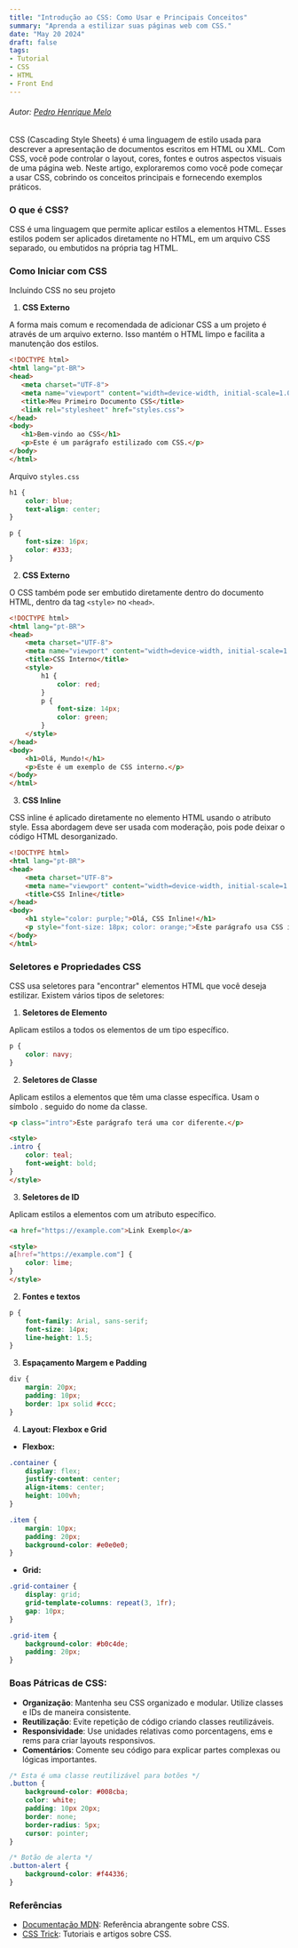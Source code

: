```yaml
---
title: "Introdução ao CSS: Como Usar e Principais Conceitos"
summary: "Aprenda a estilizar suas páginas web com CSS."
date: "May 20 2024"
draft: false
tags:
- Tutorial
- CSS
- HTML
- Front End
---
```

###### Autor: *[Pedro Henrique Melo](https://www.linkedin.com/in/pedro-henrique-melo-da-silva-a7a700231/)*
CSS (Cascading Style Sheets) é uma linguagem de estilo usada para descrever a apresentação de documentos escritos em HTML ou XML. Com CSS, você pode controlar o layout, cores, fontes e outros aspectos visuais de uma página web. Neste artigo, exploraremos como você pode começar a usar CSS, cobrindo os conceitos principais e fornecendo exemplos práticos.

### O que é CSS?
CSS é uma linguagem que permite aplicar estilos a elementos HTML. Esses estilos podem ser aplicados diretamente no HTML, em um arquivo CSS separado, ou embutidos na própria tag HTML.

### Como Iniciar com CSS

Incluindo CSS no seu projeto

1. **CSS Externo**

A forma mais comum e recomendada de adicionar CSS a um projeto é através de um arquivo externo. Isso mantém o HTML limpo e facilita a manutenção dos estilos.
 ```html
 <!DOCTYPE html>
<html lang="pt-BR">
<head>
    <meta charset="UTF-8">
    <meta name="viewport" content="width=device-width, initial-scale=1.0">
    <title>Meu Primeiro Documento CSS</title>
    <link rel="stylesheet" href="styles.css">
</head>
<body>
    <h1>Bem-vindo ao CSS</h1>
    <p>Este é um parágrafo estilizado com CSS.</p>
</body>
</html>
```

Arquivo `styles.css`

```css
h1 {
    color: blue;
    text-align: center;
}

p {
    font-size: 16px;
    color: #333;
}
```

2. **CSS Externo**

O CSS também pode ser embutido diretamente dentro do documento HTML, dentro da tag `<style>` no `<head>`.

```html
<!DOCTYPE html>
<html lang="pt-BR">
<head>
    <meta charset="UTF-8">
    <meta name="viewport" content="width=device-width, initial-scale=1.0">
    <title>CSS Interno</title>
    <style>
        h1 {
            color: red;
        }
        p {
            font-size: 14px;
            color: green;
        }
    </style>
</head>
<body>
    <h1>Olá, Mundo!</h1>
    <p>Este é um exemplo de CSS interno.</p>
</body>
</html>
```

3. **CSS Inline**

CSS inline é aplicado diretamente no elemento HTML usando o atributo style. Essa abordagem deve ser usada com moderação, pois pode deixar o código HTML desorganizado.

```html
<!DOCTYPE html>
<html lang="pt-BR">
<head>
    <meta charset="UTF-8">
    <meta name="viewport" content="width=device-width, initial-scale=1.0">
    <title>CSS Inline</title>
</head>
<body>
    <h1 style="color: purple;">Olá, CSS Inline!</h1>
    <p style="font-size: 18px; color: orange;">Este parágrafo usa CSS inline.</p>
</body>
</html>
```

### Seletores e Propriedades CSS

CSS usa seletores para "encontrar" elementos HTML que você deseja estilizar. Existem vários tipos de seletores:

1. **Seletores de Elemento**

Aplicam estilos a todos os elementos de um tipo específico.

```css
p {
    color: navy;
}
```

2. **Seletores de Classe**

Aplicam estilos a elementos que têm uma classe específica. Usam o símbolo . seguido do nome da classe.

```html
<p class="intro">Este parágrafo terá uma cor diferente.</p>

<style>
.intro {
    color: teal;
    font-weight: bold;
}
</style>
```

3. **Seletores de ID**

Aplicam estilos a elementos com um atributo específico.

```html
<a href="https://example.com">Link Exemplo</a>

<style>
a[href="https://example.com"] {
    color: lime;
}
</style>
```

2. **Fontes e textos**
```css
p {
    font-family: Arial, sans-serif;
    font-size: 14px;
    line-height: 1.5;
}
```

3. **Espaçamento Margem e Padding**
```css
div {
    margin: 20px;
    padding: 10px;
    border: 1px solid #ccc;
}
```

4. **Layout: Flexbox e Grid**

- **Flexbox:**

```css
.container {
    display: flex;
    justify-content: center;
    align-items: center;
    height: 100vh;
}

.item {
    margin: 10px;
    padding: 20px;
    background-color: #e0e0e0;
}
```

- **Grid:**

```css
.grid-container {
    display: grid;
    grid-template-columns: repeat(3, 1fr);
    gap: 10px;
}

.grid-item {
    background-color: #b0c4de;
    padding: 20px;
}
```
### Boas Pátricas de CSS:
- **Organização**: Mantenha seu CSS organizado e modular. Utilize classes e IDs de maneira consistente.
- **Reutilização**: Evite repetição de código criando classes reutilizáveis.
- **Responsividade**: Use unidades relativas como porcentagens, ems e rems para criar layouts responsivos.
- **Comentários**: Comente seu código para explicar partes complexas ou lógicas importantes.
```css
/* Esta é uma classe reutilizável para botões */
.button {
    background-color: #008cba;
    color: white;
    padding: 10px 20px;
    border: none;
    border-radius: 5px;
    cursor: pointer;
}

/* Botão de alerta */
.button-alert {
    background-color: #f44336;
}
```
### Referências
- [Documentação MDN](https://developer.mozilla.org/pt-BR/docs/Web/CSS): Referência abrangente sobre CSS.
- [CSS Trick](https://css-tricks.com/): Tutoriais e artigos sobre CSS.
